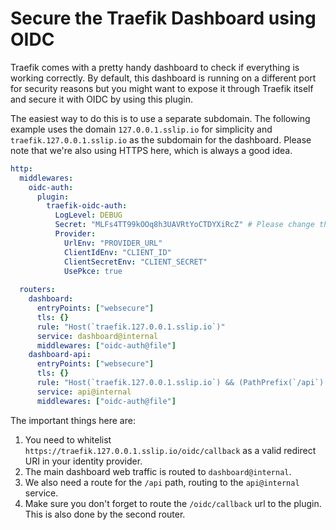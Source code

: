 # Secure the Traefik Dashboard using OIDC

Traefik comes with a pretty handy dashboard to check if everything is working correctly.
By default, this dashboard is running on a different port for security reasons but you might want to expose it through Traefik itself and secure it with OIDC by using this plugin.

The easiest way to do this is to use a separate subdomain.
The following example uses the domain `127.0.0.1.sslip.io` for simplicity and `traefik.127.0.0.1.sslip.io` as the subdomain for the dashboard.
Please note that we're also using HTTPS here, which is always a good idea.

```yml
http:
  middlewares:
    oidc-auth:
      plugin:
        traefik-oidc-auth:
          LogLevel: DEBUG
          Secret: "MLFs4TT99kOOq8h3UAVRtYoCTDYXiRcZ" # Please change this secret for your setup
          Provider:
            UrlEnv: "PROVIDER_URL"
            ClientIdEnv: "CLIENT_ID"
            ClientSecretEnv: "CLIENT_SECRET"
            UsePkce: true
  
  routers:
    dashboard:
      entryPoints: ["websecure"]
      tls: {}
      rule: "Host(`traefik.127.0.0.1.sslip.io`)"
      service: dashboard@internal
      middlewares: ["oidc-auth@file"]
    dashboard-api:
      entryPoints: ["websecure"]
      tls: {}
      rule: "Host(`traefik.127.0.0.1.sslip.io`) && (PathPrefix(`/api`) || PathPrefix(`/oidc/callback`))"
      service: api@internal
      middlewares: ["oidc-auth@file"]
```

The important things here are:

1. You need to whitelist `https://traefik.127.0.0.1.sslip.io/oidc/callback` as a valid redirect URI in your identity provider.
2. The main dashboard web traffic is routed to `dashboard@internal`.
3. We also need a route for the `/api` path, routing to the `api@internal` service.
4. Make sure you don't forget to route the `/oidc/callback` url to the plugin. This is also done by the second router.
